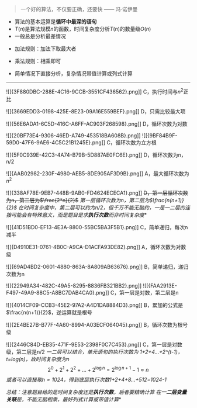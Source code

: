 > 一个好的算法，不仅要正确，还要快 —— 冯·诺伊曼

- 算法的基本运算是**循环中最深的语句**
- $T(n)$是算法规模$n$的函数，时间复杂度分析$T(n)$的数量级$O(n)$
- 一般总是分析最差情况
* 加法规则：加法下取最大者
* 乘法规则：相乘即可

* 简单情况下直接分析，复杂情况带值计算或列式计算

----
![[{3F880DBC-288E-4C16-9CCB-3551CF436562}.png]]
C，执行时间与$n^2$正比

![[{3669EDD3-0198-425E-8E23-09A16E559BEF}.png]]
D，只需比较最大项

![[{56E6ADA1-6C5D-416C-A6FF-AC903F268598}.png]]
D，循环次数为对数

![[{20BF73E4-9306-46ED-A749-453518BA608B}.png]]
![[{9BF84B9F-59D0-47F6-9AE6-4C5C21B1245E}.png]]
C，循环次数为立方根

![[{5F0C939E-42C3-4A74-B79B-5D887AE0FC6E}.png]]
D，循环次数为n，n/2

![[{AAB02982-230F-4980-AEB5-8DE905AF3D9B}.png]]
A，最大循环次数为$n^2$

![[{338AF78E-9EB7-448B-9AB0-FD4624ECECA1}.png]]
~~D，第一层循环次数为n，第二层为$\frac{2*n}{2}$~~
*第一层循环次数为n，第二层为$\frac{n(n+1)}{2}$*
*在时间复杂度中，第二层可以约为n/2，但千万不能无脑约，一是一二层的连接可能会有特殊意义，而是题目是求**执行次数**而非时间复杂度**

![[{41D51BD0-EF13-4E3A-8800-55BC5BA3F5B1}.png]]
C，简单递归，每次n减半

![[{D4910E31-0761-4B0C-A9CA-D1ACFA93DE82}.png]]
A，循环次数为对数级

![[{69AD4BD2-0601-4880-863A-8A809AB63676}.png]]
B，简单递归，递归次数为n

![[{22949A34-482C-49A5-8295-8836FB321BB2}.png]]
![[{FAA2913E-F497-49A9-88C5-A8BC7DAB4CA0}.png]]
C，第一层是对数，第二层是n

![[{4014CF09-CCB3-45E2-97A2-A4D1DA8884D3}.png]]
B，累加的公式是$\frac{n(n+1)}{2}$，逆运算就是根号

![[{2E4BE27B-B77F-4A60-8994-A03ECF064045}.png]]
B，循环次数为根号级

![[{2446C84D-EB35-471F-9E53-2398F0C7C453}.png]]
C，第一层是对数级，第二层是n/2
*一二层可以结合，单元语句的执行次数为 1+2+4...+2^(t-1)，t=log(n)，故时间复杂度为n*
$$ 2^0 + 2^1 + 2^2 +...+ 2^{\log n} = 2^{\log n+1}-1 \approx n$$
*或者可以直接取$n=1024$，得到底层执行次数1+2+4+8...+512=1024-1*

*总结：注意题目给的是时间复杂度还是**执行次数**，后者要精确计算*
*在**一二层变量关联**是，不能无脑相乘，最好列式计算或带值计算**